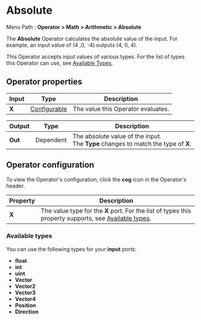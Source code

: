 # Absolute

Menu Path : **Operator > Math > Arithmetic > Absolute**  

The **Absolute** Operator calculates the absolute value of the input. For example, an input value of (4 ,0, -4) outputs (4, 0, 4).

This Operator accepts input values of various types. For the list of types this Operator can use, see [Available Types](#available-types). 

## Operator properties

| **Input** | **Type**                                | **Description**                    |
| --------- | --------------------------------------- | ---------------------------------- |
| **X**     | [Configurable](#operator-configuration) | The value this Operator evaluates. |

| **Output** | **Type**  | **Description**                                              |
| ---------- | --------- | ------------------------------------------------------------ |
| **Out**    | Dependent | The absolute value of the input.<br/>The **Type** changes to match the type of **X**. |

## Operator configuration

To view the Operator's configuration, click the **cog** icon in the Operator's header.

| **Property** | **Description**                                              |
| ------------ | ------------------------------------------------------------ |
| **X**        | The value type for the **X** port. For the list of types this property supports, see [Available types](#available-types). |



### Available types

You can use the following types for your **input** ports:

- **float**
- **int**
- **uint**
- **Vector**
- **Vector2**
- **Vector3**
- **Vector4**
- **Position**
- **Direction**